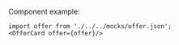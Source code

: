 Component example:

```
import offer from './../../mocks/offer.json';
<OfferCard offer={offer}/>
```
